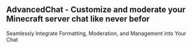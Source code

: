 ## AdvancedChat - Customize and moderate your Minecraft server chat like never befor
Seamlessly Integrate Formatting, Moderation, and Management into Your Chat
